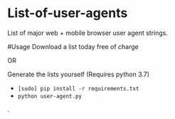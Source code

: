 # List-of-user-agents
List of major web + mobile browser user agent strings.

#Usage
Download a list today free of charge

OR

Generate the lists yourself (Requires python 3.7)

- ```[sudo] pip install -r requirements.txt```
- ```python user-agent.py```


.
